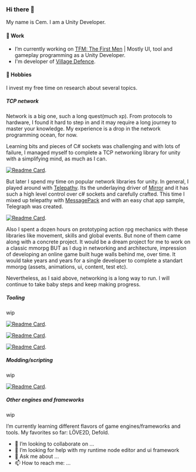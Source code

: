 ### Hi there 👋

My name is Cem. I am a Unity Developer.

#### 🔭 Work 

* I’m currently working on [TFM: The First Men](https://store.steampowered.com/app/700820/TFM_The_First_Men/) | Mostly UI, tool and gameplay programming as a Unity Developer.
* I'm developer of [Village Defence](https://cemuka.github.io/pinuscraft/village-defence.html).

#### 🌱 Hobbies 

I invest my free time on research about several topics. 
##### TCP network

Network is a big one, such a long quest(much xp). From protocols to hardware, I found it hard to step in and it may require a long journey to master your knowledge. My experience is a drop in the network programming ocean, for now.

Learning bits and pieces of C# sockets was challenging and with lots of failure, I managed myself to complete a TCP networking library for unity with a simplifying mind, as much as I can.  

[![Readme Card](https://github-readme-stats.vercel.app/api/pin/?username=cemuka&repo=UnitySimpleTCPNetwork)](https://github.com/cemuka/UnitySimpleTCPNetwork).  

But later I spend my time on popular network libraries for unity. In general, I played around with [Telepathy](). Its the underlaying driver of [Mirror]() and it has such a high level control over c# sockets and carefully crafted. This time I mixed up telepathy with [MessagePack]() and with an easy chat app sample, Telegraph was created.

[![Readme Card](https://github-readme-stats.vercel.app/api/pin/?username=cemuka&repo=Telegraph)](https://github.com/cemuka/Telegraph).  

Also I spent a dozen hours on prototyping action rpg mechanics with these libraries like movement, skills and global events. But none of them came along with a concrete project. It would be a dream project for me to work on a classic mmorpg BUT as I dug in networking and architecture, impression of developing an online game built huge walls behind me, over time. It would take years and years for a single developer to complete a standart mmorpg (assets, animations, ui, content, test etc).

Nevertheless, as I said above, networking is a long way to run. I will continue to take baby steps and keep making progress.

##### Tooling

wip

[![Readme Card](https://github-readme-stats.vercel.app/api/pin/?username=cemuka&repo=UnityRuntimeNodeEditor)](https://github.com/cemuka/UnityRuntimeNodeEditor).
  
[![Readme Card](https://github-readme-stats.vercel.app/api/pin/?username=cemuka&repo=CommandConsole)](https://github.com/cemuka/CommandConsole).  

[![Readme Card](https://github-readme-stats.vercel.app/api/pin/?username=cemuka&repo=InventorySystem)](https://github.com/cemuka/InventorySystem).  

##### Modding/scripting

wip

[![Readme Card](https://github-readme-stats.vercel.app/api/pin/?username=cemuka&repo=Quill)](https://github.com/cemuka/Quill).  


##### Other engines and frameworks

wip


I’m currently learning different flavors of game engines/frameworks and tools. My favorites so far: LÖVE2D, Defold. 
- 👯 I’m looking to collaborate on ...
- 🤔 I’m looking for help with my runtime node editor and ui framework
- 💬 Ask me about ...
- 📫 How to reach me: ...

<!--
**cemuka/cemuka** is a ✨ _special_ ✨ repository because its `README.md` (this file) appears on your GitHub profile.

Here are some ideas to get you started:


- 😄 Pronouns: ...
- ⚡ Fun fact: ...
-->
